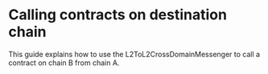 # Calling contracts on destination chain

This guide explains how to use the L2ToL2CrossDomainMessenger to call a contract on chain B from chain A.

